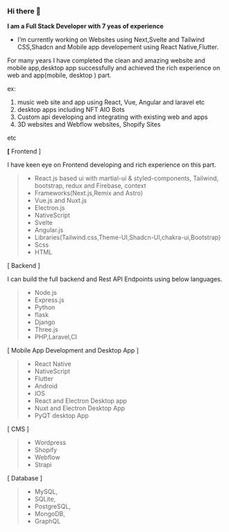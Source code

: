 ### Hi there 👋

**I am a Full Stack Developer with 7 yeas of experience**

- I’m currently working on Websites using Next,Svelte and Tailwind CSS,Shadcn and Mobile app developement using React Native,Flutter.

For many years I have completed the clean and amazing website and mobile app,desktop app successfully and achieved the rich experience on web and app(mobile, desktop ) part.

ex: 
1. music web site and app using React, Vue, Angular and laravel etc
2. desktop apps including NFT AIO Bots
3. Custom api developing and integrating with existing web and apps
4. 3D websites and Webflow websites, Shopify Sites

etc


**[** Frontend ] 

 I have keen eye on Frontend developing and rich  experience on this part.
 

> - React.js based ui with martial-ui & styled-components, Tailwind, bootstrap, redux and Firebase, context
> - Frameworks(Next.js,Remix and Astro)
> - Vue.js and Nuxt.js
> - Electron.js
> - NativeScript
> - Svelte
> - Angular.js
> - Libraries(Tailwind.css,Theme-UI,Shadcn-UI,chakra-ui,Bootstrap)
> - Scss
> - HTML

[ Backend ]

I can build the full backend and  Rest API Endpoints using below languages.

> - Node.js
> - Express.js
> - Python
> - flask
> - Django
> - Three.js
> - PHP,Laravel,CI

[ Mobile App Development and Desktop App ]

> - React Native
> - NativeScript
> - Flutter
> - Android
> - IOS
> - React and Electron Desktop app
> - Nuxt and Electron Desktop App
> - PyQT desktop App

[ CMS ]

> - Wordpress
> - Shopify
> - Webflow
> - Strapi

[ Database ]
> - MySQL,
> - SQLite,
> - PostgreSQL,
> - MongoDB,
> - GraphQL

<!--
**wangtiger317/wangtiger317** is a ✨ _special_ ✨ repository because its `README.md` (this file) appears on your GitHub profile.

Here are some ideas to get you started:

- 🔭 I’m currently working on ...
- 🌱 I’m currently learning ...
- 👯 I’m looking to collaborate on ...
- 🤔 I’m looking for help with ...
- 💬 Ask me about ...
- 📫 How to reach me: ...
- 😄 Pronouns: ...
- ⚡ Fun fact: ...
-->
